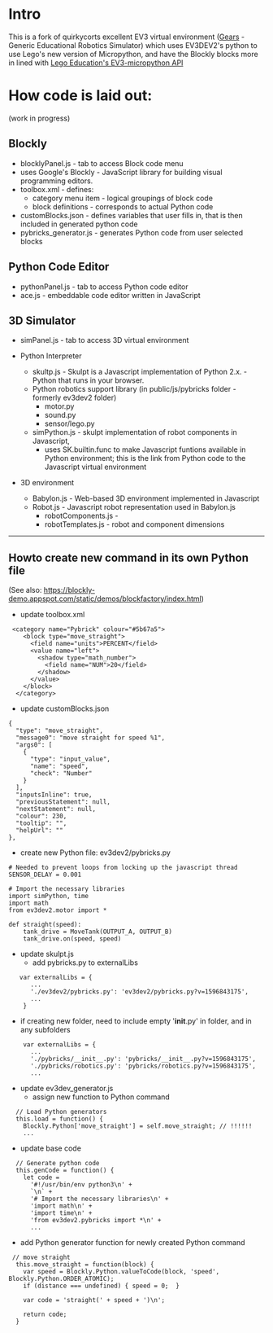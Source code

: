 # Intro

This is a fork of quirkycorts excellent EV3 virtual environment ([Gears](https://github.com/QuirkyCort/gears) - Generic Educational Robotics Simulator) which uses EV3DEV2's python to use Lego's new version of Micropython, and have the Blockly blocks more in lined with [Lego Education's EV3-micropython API](https://pybricks.github.io/ev3-micropython)

# How code is laid out:

(work in progress)

## Blockly 
* blocklyPanel.js - tab to access Block code menu
* uses Google's Blockly - JavaScript library for building visual programming editors.
* toolbox.xml - defines:
    * category menu item - logical groupings of block code
    * block definitions - corresponds to actual Python code
* customBlocks.json - defines variables that user fills in, that is then included in generated python code
* pybricks_generator.js - generates Python code from user selected blocks

## Python Code Editor
* pythonPanel.js - tab to access Python code editor
* ace.js - embeddable code editor written in JavaScript

## 3D Simulator
* simPanel.js - tab to access 3D virtual environment
* Python Interpreter
  * skultp.js - Skulpt is a Javascript implementation of Python 2.x. - Python that runs in your browser.
  * Python robotics support library (in public/js/pybricks folder - formerly ev3dev2 folder)
    * motor.py
    * sound.py
    * sensor/lego.py
  * simPython.js -  skulpt implementation of robot components in Javascript, 
    * uses SK.builtin.func to make Javascript funtions available in Python environment; this is the link from Python code to the Javascript virtual environment

* 3D environment
  * Babylon.js - Web-based 3D environment implemented in Javascript
  * Robot.js - Javascript robot representation used in Babylon.js
    * robotComponents.js - 
    * robotTemplates.js - robot and component dimensions


-----

## Howto create new command in its own Python file

(See also: https://blockly-demo.appspot.com/static/demos/blockfactory/index.html)

* update toolbox.xml
```
 <category name="Pybrick" colour="#5b67a5">
    <block type="move_straight">
      <field name="units">PERCENT</field>
      <value name="left">
        <shadow type="math_number">
          <field name="NUM">20</field>
        </shadow>
      </value>
    </block>
  </category>

```

* update customBlocks.json
```
{
  "type": "move_straight",
  "message0": "move straight for speed %1",
  "args0": [
    {
      "type": "input_value",
      "name": "speed",
      "check": "Number"
    }
  ],
  "inputsInline": true,
  "previousStatement": null,
  "nextStatement": null,
  "colour": 230,
  "tooltip": "",
  "helpUrl": ""
},
```

* create new Python file: ev3dev2/pybricks.py
```
# Needed to prevent loops from locking up the javascript thread
SENSOR_DELAY = 0.001

# Import the necessary libraries
import simPython, time
import math
from ev3dev2.motor import *

def straight(speed):
    tank_drive = MoveTank(OUTPUT_A, OUTPUT_B)
    tank_drive.on(speed, speed) 

```

* update skulpt.js
  * add pybricks.py to externalLibs
```
   var externalLibs = {
      ...
      './ev3dev2/pybricks.py': 'ev3dev2/pybricks.py?v=1596843175',          
      ...
    }

```
  * if creating new folder, need to include empty '__init__.py' in folder, and in any subfolders
```
    var externalLibs = {
      ...
      './pybricks/__init__.py': 'pybricks/__init__.py?v=1596843175',      
      './pybricks/robotics.py': 'pybricks/robotics.py?v=1596843175',   
      ...        
```

* update ev3dev_generator.js
  * assign new function to Python command
```
  // Load Python generators
  this.load = function() {
    Blockly.Python['move_straight'] = self.move_straight; // !!!!!!  
    ...  
```
  * update base code
```
  // Generate python code
  this.genCode = function() {
    let code =
      '#!/usr/bin/env python3\n' +
      `\n` +
      '# Import the necessary libraries\n' +
      'import math\n' +
      'import time\n' +      
      'from ev3dev2.pybricks import *\n' +      
      ...
```
  * add Python generator function for newly created Python command
```
 // move straight
  this.move_straight = function(block) {
    var speed = Blockly.Python.valueToCode(block, 'speed', Blockly.Python.ORDER_ATOMIC);
    if (distance === undefined) { speed = 0;  }

    var code = 'straight(' + speed + ')\n';

    return code;    
  }
```

